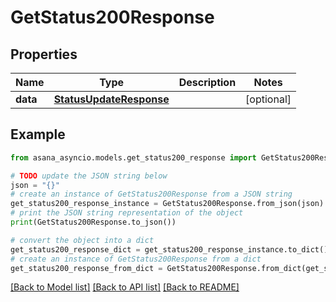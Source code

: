 # GetStatus200Response


## Properties

Name | Type | Description | Notes
------------ | ------------- | ------------- | -------------
**data** | [**StatusUpdateResponse**](StatusUpdateResponse.md) |  | [optional] 

## Example

```python
from asana_asyncio.models.get_status200_response import GetStatus200Response

# TODO update the JSON string below
json = "{}"
# create an instance of GetStatus200Response from a JSON string
get_status200_response_instance = GetStatus200Response.from_json(json)
# print the JSON string representation of the object
print(GetStatus200Response.to_json())

# convert the object into a dict
get_status200_response_dict = get_status200_response_instance.to_dict()
# create an instance of GetStatus200Response from a dict
get_status200_response_from_dict = GetStatus200Response.from_dict(get_status200_response_dict)
```
[[Back to Model list]](../README.md#documentation-for-models) [[Back to API list]](../README.md#documentation-for-api-endpoints) [[Back to README]](../README.md)


